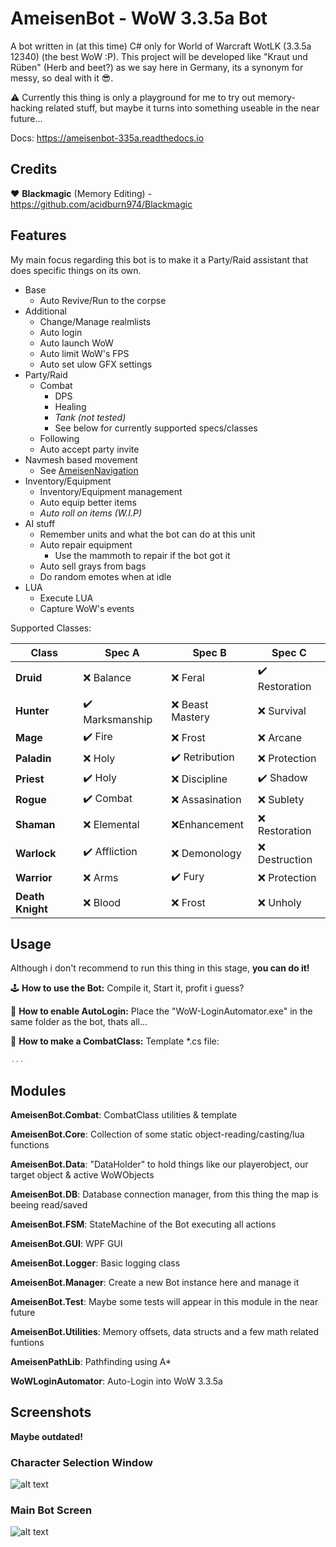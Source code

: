 # AmeisenBot - WoW 3.3.5a Bot 

A bot written in (at this time) C# only for World of Warcraft WotLK (3.3.5a 12340) (the best WoW :P).
This project will be developed like "Kraut und Rüben" (Herb and beet?) as we say here in Germany, its a synonym for messy, so deal with it 😎.

⚠️ Currently this thing is only a playground for me to try out memory-hacking related stuff, but maybe it turns into something useable in the near future...

Docs: https://ameisenbot-335a.readthedocs.io

## Credits

❤️ **Blackmagic** (Memory Editing) - https://github.com/acidburn974/Blackmagic

## Features

My main focus regarding this bot is to make it a Party/Raid assistant that does specific things on its own.

* Base
    * Auto Revive/Run to the corpse
* Additional    
    * Change/Manage realmlists
    * Auto login
    * Auto launch WoW
    * Auto limit WoW's FPS
    * Auto set ulow GFX settings
* Party/Raid
    * Combat
        * DPS
        * Healing
        * *Tank (not tested)*
        * See below for currently supported specs/classes
    * Following
    * Auto accept party invite
* Navmesh based movement
    * See [AmeisenNavigation](https://github.com/Jnnshschl/AmeisenNavigation)
* Inventory/Equipment
    * Inventory/Equipment management
    * Auto equip better items
    * *Auto roll on items (W.I.P)*
* AI stuff
    * Remember units and what the bot can do at this unit
    * Auto repair equipment
        * Use the mammoth to repair if the bot got it
    * Auto sell grays from bags
    * Do random emotes when at idle
* LUA
    * Execute LUA
    * Capture WoW's events

Supported Classes:

**Class** | **Spec A** | **Spec B** | **Spec C**
------------ | ------------- | ------------- | -------------
**Druid** | ❌ Balance | ❌ Feral | ✔️ Restoration 
**Hunter** | ✔️ Marksmanship | ❌ Beast Mastery | ❌ Survival
**Mage** | ✔️ Fire | ❌ Frost | ❌ Arcane
**Paladin** | ❌ Holy | ✔️ Retribution | ❌ Protection
**Priest** | ✔️ Holy | ❌ Discipline | ✔️ Shadow
**Rogue** | ✔️ Combat | ❌ Assasination | ❌ Sublety
**Shaman** | ❌ Elemental | ❌Enhancement | ❌ Restoration
**Warlock** | ✔️ Affliction | ❌ Demonology | ❌ Destruction
**Warrior** | ❌ Arms | ✔️ Fury | ❌ Protection
**Death Knight** | ❌ Blood | ❌ Frost | ❌ Unholy

## Usage

Although i don't recommend to run this thing in this stage, **you can do it!**

🕹️ **How to use the Bot:**
Compile it, Start it, profit i guess?

🌵 **How to enable AutoLogin:**
Place the "WoW-LoginAutomator.exe" in the same folder as the bot, thats all...

🔪 **How to make a CombatClass:**
Template \*.cs file:
```c#
...
```

## Modules
**AmeisenBot.Combat**: CombatClass utilities & template

**AmeisenBot.Core**: Collection of some static object-reading/casting/lua functions

**AmeisenBot.Data**: "DataHolder" to hold things like our playerobject, our target object & active WoWObjects

**AmeisenBot.DB**: Database connection manager, from this thing the map is beeing read/saved

**AmeisenBot.FSM**: StateMachine of the Bot executing all actions

**AmeisenBot.GUI**: WPF GUI

**AmeisenBot.Logger**: Basic logging class

**AmeisenBot.Manager**: Create a new Bot instance here and manage it

**AmeisenBot.Test**: Maybe some tests will appear in this module in the near future

**AmeisenBot.Utilities**: Memory offsets, data structs and a few math related funtions

**AmeisenPathLib**: Pathfinding using A*

**WoWLoginAutomator**: Auto-Login into WoW 3.3.5a

## Screenshots

**Maybe outdated!**

### Character Selection Window

![alt text](https://github.com/Jnnshschl/WoW-3.3.5a-Bot/blob/master/images/charselect_auto.PNG?raw=true "Character selection Autologin")

### Main Bot Screen

![alt text](https://github.com/Jnnshschl/WoW-3.3.5a-Bot/blob/master/images/mainscreen.PNG?raw=true "Mainscreen")
